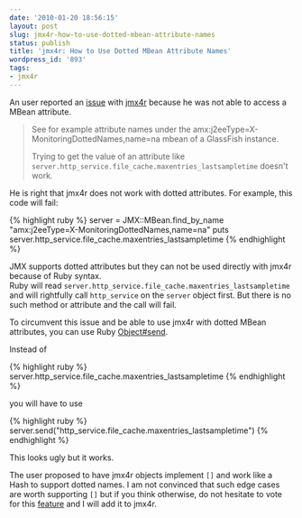 ```yaml
---
date: '2010-01-20 18:56:15'
layout: post
slug: jmx4r-how-to-use-dotted-mbean-attribute-names
status: publish
title: 'jmx4r: How to Use Dotted MBean Attribute Names'
wordpress_id: '893'
tags:
- jmx4r
---
```


An user reported an [issue][issue] with [jmx4r][jmx4r] because he was not able to access a MBean attribute.

> See for example attribute names under the amx:j2eeType=X-MonitoringDottedNames,name=na mbean of a GlassFish instance.
>
> Trying to get the value of an attribute like `server.http_service.file_cache.maxentries_lastsampletime` doesn't work. 

He is right that jmx4r does not work with dotted attributes. For example, this code will fail:

{% highlight ruby %}
    server = JMX::MBean.find_by_name "amx:j2eeType=X-MonitoringDottedNames,name=na"
    puts server.http_service.file_cache.maxentries_lastsampletime
{% endhighlight %}    

JMX supports dotted attributes but they can not be used directly with jmx4r because of Ruby syntax.  
Ruby will read `server.http_service.file_cache.maxentries_lastsampletime` and will rightfully call `http_service` on the 
`server` object first. But there is no such method or attribute and the call will fail.  

To circumvent this issue and be able to use jmx4r with dotted MBean attributes, you can use Ruby [Object#send][send].

Instead of 

{% highlight ruby %}
    server.http_service.file_cache.maxentries_lastsampletime
{% endhighlight %}    

you will have to use

{% highlight ruby %}
    server.send("http_service.file_cache.maxentries_lastsampletime")
{% endhighlight %}    

This looks ugly but it works.


The user proposed to have jmx4r objects implement `[]` and work like a Hash to support dotted names.
I am not convinced that such edge cases are worth supporting `[]` but if you think otherwise, do not hesitate to vote for this [feature][issue] and I will add it to jmx4r.


[issue]: http://github.com/jmesnil/jmx4r/issues#issue/1
[jmx4r]: http://github.com/jmesnil/jmx4r/
[send]: http://ruby-doc.org/core/classes/Object.html#M000332
